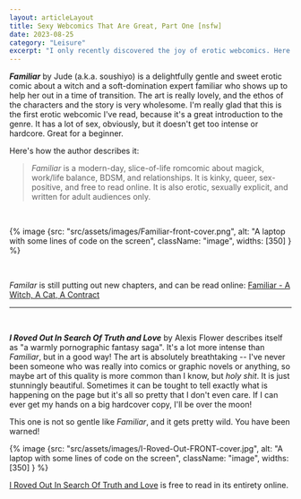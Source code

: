 ```yaml
---
layout: articleLayout
title: Sexy Webcomics That Are Great, Part One [nsfw]
date: 2023-08-25
category: "Leisure"
excerpt: "I only recently discovered the joy of erotic webcomics. Here are the first two that I have really enjoyeed."
---
```

***Familiar*** by Jude (a.k.a. soushiyo) is a delightfully gentle and sweet erotic comic about a witch and a soft-domination expert familiar who shows up to help her out in a time of transition. The art is really lovely, and the ethos of the characters and the story is very wholesome. I'm really glad that this is the first erotic webcomic I've read, because it's a great introduction to the genre. It has a lot of sex, obviously, but it doesn't get too intense or hardcore. Great for a beginner.

Here's how the author describes it:

>*Familiar* is a modern-day, slice-of-life romcomic about magick, work/life balance, BDSM, and relationships. It is kinky, queer, sex-positive, and free to read online. It is also erotic, sexually explicit, and written for adult audiences only.

<br>

{% image {src: "src/assets/images/Familiar-front-cover.png", alt: "A laptop with some lines of code on the screen", className: "image", widths: [350] } %}

<br>

*Familar* is still putting out new chapters, and can be read online: [Familiar - A Witch, A Cat, A Contract](https://familiar.soushiyo.com/)

---
<br>

***I Roved Out In Search Of Truth and Love*** by Alexis Flower describes itself as "a warmly pornographic fantasy saga". It's a lot more intense than *Familiar*, but in a good way! The art is absolutely breathtaking -- I've never been someone who was really into comics or graphic novels or anything, so maybe art of this quality is more common than I know, but *holy shit*. It is just stunningly beautiful. Sometimes it can be tought to tell exactly what is happening on the page but it's all so pretty that I don't even care. If I can ever get my hands on a big hardcover copy, I'll be over the moon!

This one is not so gentle like *Familiar*, and it gets pretty wild. You have been warned!

{% image {src: "src/assets/images/I-Roved-Out-FRONT-cover.jpg", alt: "A laptop with some lines of code on the screen", className: "image", widths: [350] } %}

[I Roved Out In Search Of Truth and Love](https://www.irovedout.com/comic/iro/) is free to read in its entirety online.
